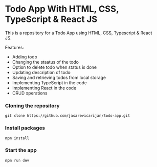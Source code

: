 # Todo App With HTML, CSS, TypeScript & React JS

This is a repository for a Todo App using HTML, CSS, Typescript & React JS.

Features:

- Adding todo
- Changing the staatus of the todo
- Option to delete todo when status is done
- Updating description of todo
- Saving and retrieving todos from local storage
- Implementing TypeScript in the code
- Implementing React in the code
- CRUD operations

### Cloning the repository

```shell
git clone https://github.com/jasarevicarijan/todo-app.git
```

### Install packages

```shell
npm install
```

### Start the app

```shell
npm run dev
```